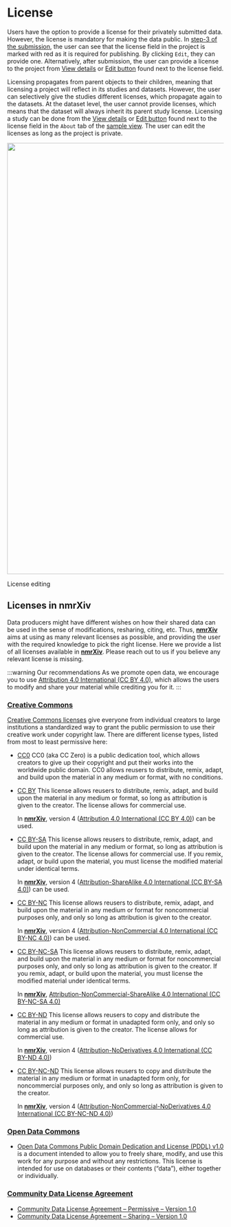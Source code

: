 # License

Users have the option to provide a license for their privately submitted data. However, the license is mandatory for making the data public. In [step-3 of the submission](/submission-guides/submission-process.html#step-3-publish), the user can see that the license field in the project is marked with red as it is required for publishing. By clicking `Edit`, they can provide one. Alternatively, after submission, the user can provide a license to the project from [View details](/submission-guides/data-model/project#view-details) or [Edit button](/submission-guides/data-model/project#edit-button) found next to the license field.

Licensing propagates from parent objects to their children, meaning that licensing a project will reflect in its studies and datasets. However, the user can selectively give the studies different licenses, which propagate again to the datasets. At the dataset level, the user cannot provide licenses, which means that the dataset will always inherit its parent study license. Licensing a study can be done from the [View details](/submission-guides/data-model/study#view-details) or [Edit button](/submission-guides/data-model/study#edit-button) found next to the license field in the `About` tab of the [sample view](/submission-guides/data-model/sample#sample-view). The user can edit the licenses as long as the project is private.

<p align="center">
<img src="/img/license-edit.png" width="1000"/>
<figcaption>License editing</figcaption>
</p>

## Licenses in nmrXiv

Data producers might have different wishes on how their shared data can be used in the sense of modifications, resharing, citing, etc. Thus, **[nmrXiv](https://nmrxiv.org/)** aims at using as many relevant licenses as possible, and providing the user with the required knowledge to pick the right license. Here we provide a list of all licenses available in **[nmrXiv](https://nmrxiv.org/)**. Please reach out to us if you believe any relevant license is missing.

:::warning Our recommendations
As we promote open data, we encourage you to use [Attribution 4.0 International (CC BY 4.0)](https://creativecommons.org/licenses/by/4.0/), which allows the users to modify and share your material while crediting you for it.
:::

### [Creative Commons](https://creativecommons.org/about/cclicenses/)

[Creative Commons licenses](https://creativecommons.org/about/cclicenses/) give everyone from individual creators to large institutions a standardized way to grant the public permission to use their creative work under copyright law. There are different license types, listed from most to least permissive here:

- [CC0](https://creativecommons.org/publicdomain/zero/1.0/)
  CC0 (aka CC Zero) is a public dedication tool, which allows creators to give up their copyright and put their works into the worldwide public domain. CC0 allows reusers to distribute, remix, adapt, and build upon the material in any medium or format, with no conditions.

- [CC BY](https://creativecommons.org/licenses/by/4.0/)
  This license allows reusers to distribute, remix, adapt, and build upon the material in any medium or format, so long as attribution is given to the creator. The license allows for commercial use.

  In **[nmrXiv](https://nmrxiv.org/)**, version 4 ([Attribution 4.0 International (CC BY 4.0)](https://creativecommons.org/licenses/by/4.0/)) can be used.

- [CC BY-SA](https://creativecommons.org/licenses/by-sa/4.0/)
  This license allows reusers to distribute, remix, adapt, and build upon the material in any medium or format, so long as attribution is given to the creator. The license allows for commercial use. If you remix, adapt, or build upon the material, you must license the modified material under identical terms.

  In **[nmrXiv](https://nmrxiv.org/)**, version 4 ([Attribution-ShareAlike 4.0 International (CC BY-SA 4.0)](https://creativecommons.org/licenses/by-sa/4.0/)) can be used.

- [CC BY-NC](https://creativecommons.org/licenses/by-nc/4.0/)
  This license allows reusers to distribute, remix, adapt, and build upon the material in any medium or format for noncommercial purposes only, and only so long as attribution is given to the creator.

  In **[nmrXiv](https://nmrxiv.org/)**, version 4 ([Attribution-NonCommercial 4.0 International (CC BY-NC 4.0)](https://creativecommons.org/licenses/by-nc/4.0/)) can be used.

- [CC BY-NC-SA](https://creativecommons.org/licenses/by-nc-sa/4.0/)
  This license allows reusers to distribute, remix, adapt, and build upon the material in any medium or format for noncommercial purposes only, and only so long as attribution is given to the creator. If you remix, adapt, or build upon the material, you must license the modified material under identical terms.

  In **[nmrXiv](https://nmrxiv.org/)**, [Attribution-NonCommercial-ShareAlike 4.0 International (CC BY-NC-SA 4.0)](https://creativecommons.org/licenses/by-nc-sa/4.0/)

- [CC BY-ND](https://creativecommons.org/licenses/by-nd/4.0/)
  This license allows reusers to copy and distribute the material in any medium or format in unadapted form only, and only so long as attribution is given to the creator. The license allows for commercial use.

  In **[nmrXiv](https://nmrxiv.org/)**, version 4 ([Attribution-NoDerivatives 4.0 International (CC BY-ND 4.0)](https://creativecommons.org/licenses/by-nd/4.0/))

- [CC BY-NC-ND](https://creativecommons.org/licenses/by-nc-nd/4.0/)
  This license allows reusers to copy and distribute the material in any medium or format in unadapted form only, for noncommercial purposes only, and only so long as attribution is given to the creator.

  In **[nmrXiv](https://nmrxiv.org/)**, version 4 ([Attribution-NonCommercial-NoDerivatives 4.0 International (CC BY-NC-ND 4.0)](https://creativecommons.org/licenses/by-nc-nd/4.0/))

### [Open Data Commons](https://opendatacommons.org/)

- [Open Data Commons Public Domain Dedication and License (PDDL) v1.0](https://opendatacommons.org/licenses/pddl/1-0/)  is a document intended to allow you to freely share, modify, and use this work for any purpose and without any restrictions. This license is intended for use on databases or their contents (“data”), either together or individually.

### [Community Data License Agreement](https://cdla.dev/)

- [Community Data License Agreement – Permissive – Version 1.0](https://cdla.dev/permissive-1-0/)
- [Community Data License Agreement – Sharing – Version 1.0](https://cdla.dev/sharing-1-0/)
